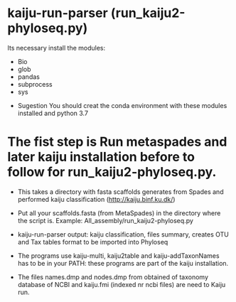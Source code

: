 # kaiju-run-parser (run_kaiju2-phyloseq.py)

Its necessary install the modules:

- Bio
- glob
- pandas
- subprocess
- sys

* Sugestion You should creat the conda environment with these modules installed and python 3.7

# The fist step is Run metaspades and later kaiju installation before to follow for run_kaiju2-phyloseq.py.

* This takes a directory with fasta scaffolds generates from Spades and performed kaiju classification (http://kaiju.binf.ku.dk/)
- Put all your scaffolds.fasta (from MetaSpades) in the directory where the script is. Example: All_assembly/run_kaiju2-phyloseq.py
- kaiju-run-parser output: kaiju classification, files summary, creates OTU and Tax tables format to be imported into Phyloseq 
- The programs use kaiju-multi, kaiju2table and kaiju-addTaxonNames has to be in your PATH: these programs are part of the kaiju installation.

- The files names.dmp and nodes.dmp from obtained of taxonomy database of NCBI and kaiju.fmi (indexed nr ncbi files) are need to Kaiju run.

